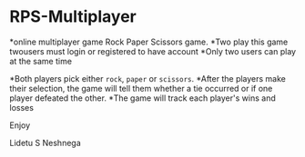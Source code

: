 # RPS-Multiplayer

*online multiplayer game Rock Paper Scissors game. 
*Two play this game twousers must login or registered to have account
*Only two users can play at the same time

*Both players pick either `rock`, `paper` or `scissors`. 
*After the players make their selection, the game will tell them whether a tie occurred or if one player defeated the other.
*The game will track each player's wins and losses

Enjoy 

Lidetu S Neshnega
